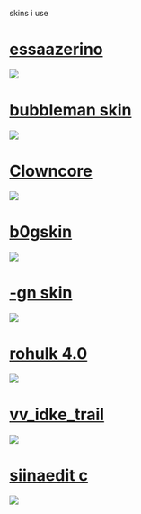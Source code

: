 skins i use

# [essaazerino](https://zaguh.s-ul.eu/nTGOlhRB)
![](https://i.imgur.com/0BIpIl7.png)

# [bubbleman skin](https://zaguh.s-ul.eu/UXnfb9pf)
![](https://i.imgur.com/KnIcJzR.jpeg)

# [Clowncore](https://zaguh.s-ul.eu/aRA5X42V)
![](https://i.imgur.com/oGYpRdV.jpeg)

# [b0gskin](https://zaguh.s-ul.eu/MOOo3s1v)
![](https://i.imgur.com/Gb9iGGU.jpeg)


 # [-gn skin](https://zaguh.s-ul.eu/AENS7WHV)
 ![](https://i.imgur.com/UhOkAbT.png)

 # [rohulk 4.0](https://zaguh.s-ul.eu/ItxeNKK6)
 ![](https://i.imgur.com/8dHEAe9.jpeg)

 # [vv_idke_trail](https://zaguh.s-ul.eu/etl0LdqG)
 ![](https://i.imgur.com/jt5ovc2.jpeg)

 # [siinaedit c](https://zaguh.s-ul.eu/XgVpbarn)
 ![](https://i.imgur.com/biRmhsY.jpeg)
 
